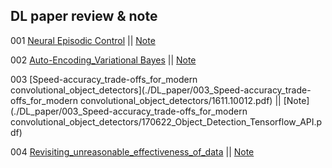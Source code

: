 ## DL paper review & note

001  [Neural Episodic Control](./DLpaper/001_Neural_Episodic_Control/1703.01988.pdf)   || [Note](./DLpaper/001_Neural_Episodic_Control/Neural_Episodic_Control.ipynb) 

002  [Auto-Encoding_Variational Bayes](./DL_paper/002_Auto_Encoding_Variational_Bayes/1312.6114.pdf)   ||   [Note](./DL_paper/002_Auto_Encoding_Variational_Bayes/002_Auto-Encoding_Variational_Bayes.md) 

003 [Speed-accuracy_trade-offs_for_modern convolutional_object_detectors](./DL_paper/003_Speed-accuracy_trade-offs_for_modern convolutional_object_detectors/1611.10012.pdf)  ||  [Note](./DL_paper/003_Speed-accuracy_trade-offs_for_modern convolutional_object_detectors/170622_Object_Detection_Tensorflow_API.pdf)

004 [Revisiting_unreasonable_effectiveness_of_data](./DL_paper/004_Revisiting_unreasonable_effectiveness_of_data/1707.02968.pdf)   ||  [Note](./DL_paper/004_Revisiting_unreasonable_effectiveness_of_data/revisiting_unreasonable_effectiveness_of_data.pdf)



